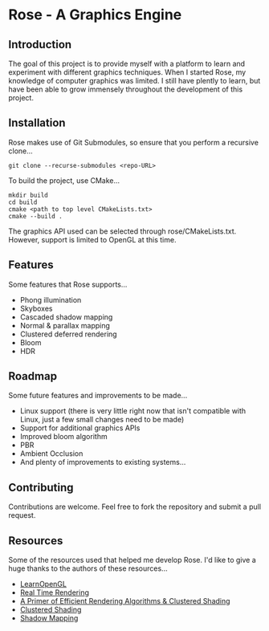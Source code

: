 # Rose - A Graphics Engine

## Introduction

The goal of this project is to provide myself with a platform to learn and experiment with different graphics techniques. When I started Rose, my knowledge of computer graphics was limited. I still have plently to learn, but have been able to grow immensely throughout the development of this project. 

## Installation

Rose makes use of Git Submodules, so ensure that you perform a recursive clone...

```
git clone --recurse-submodules <repo-URL>
```

To build the project, use CMake...

```
mkdir build
cd build
cmake <path to top level CMakeLists.txt>
cmake --build .
```

The graphics API used can be selected through rose/CMakeLists.txt. However, support is limited to OpenGL at this time.

## Features

Some features that Rose supports...

- Phong illumination
- Skyboxes
- Cascaded shadow mapping
- Normal & parallax mapping
- Clustered deferred rendering
- Bloom
- HDR

## Roadmap

Some future features and improvements to be made...

- Linux support (there is very little right now that isn't compatible with Linux, just a few small changes need to be made)
- Support for additional graphics APIs
- Improved bloom algorithm
- PBR
- Ambient Occlusion
- And plenty of improvements to existing systems...

## Contributing

Contributions are welcome. Feel free to fork the repository and submit a pull request.

## Resources

Some of the resources used that helped me develop Rose. I'd like to give a huge thanks to the authors of these resources...

- [LearnOpenGL](https://learnopengl.com/)
- [Real Time Rendering](https://www.realtimerendering.com/)
- [A Primer of Efficient Rendering Algorithms & Clustered Shading](https://www.aortiz.me/2018/12/21/CG.html)
- [Clustered Shading](https://github.com/DaveH355/clustered-shading)
- [Shadow Mapping](https://alextardif.com/shadowmapping.html)

